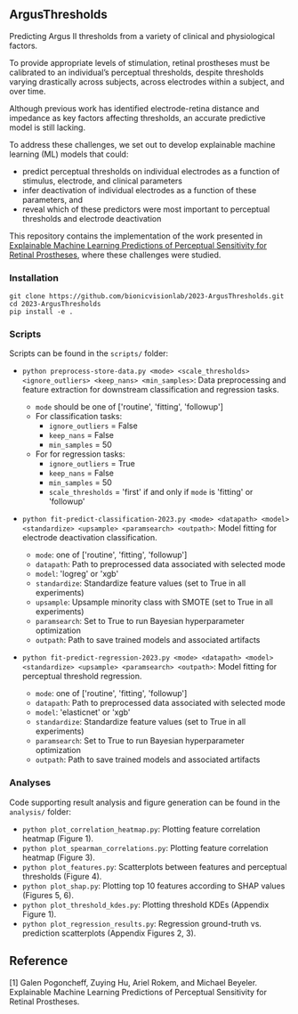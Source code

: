 ## ArgusThresholds

Predicting Argus II thresholds from a variety of clinical and physiological factors.

To provide appropriate levels of stimulation, retinal prostheses must be calibrated to an individual’s
perceptual thresholds, despite thresholds varying drastically across subjects, across electrodes within a subject, and over time. 

Although previous work has identified electrode-retina distance and impedance as key factors affecting thresholds, an accurate predictive model is still lacking.

To address these challenges, we set out to develop explainable machine learning (ML) models that could:
- predict perceptual thresholds on individual electrodes as a function of stimulus, electrode, and clinical parameters
- infer deactivation of individual electrodes as a function of these parameters, and
- reveal which of these predictors were most important to perceptual thresholds and electrode deactivation

This repository contains the implementation of the work presented in [Explainable Machine Learning Predictions of
Perceptual Sensitivity for Retinal Prostheses](https://github.com/bionicvisionlab/2023-ArgusThresholds), where these challenges were studied.

### Installation

```
git clone https://github.com/bionicvisionlab/2023-ArgusThresholds.git
cd 2023-ArgusThresholds
pip install -e .
```

### Scripts

Scripts can be found in the `scripts/` folder:

* `python preprocess-store-data.py <mode> <scale_thresholds> <ignore_outliers> <keep_nans> <min_samples>`: Data preprocessing and feature extraction for downstream classification and regression tasks.
   * `mode` should be one of ['routine', 'fitting', 'followup']
   * For classification tasks: 
      * `ignore_outliers` = False
      * `keep_nans` = False
      * `min_samples` = 50
   * For for regression tasks:
      * `ignore_outliers` = True
      * `keep_nans` = False
      * `min_samples` = 50
      * `scale_thresholds` = 'first' if and only if `mode` is 'fitting' or 'followup'
   
* `python fit-predict-classification-2023.py <mode> <datapath> <model> <standardize> <upsample> <paramsearch> <outpath>`: Model fitting for electrode deactivation classification.
   * `mode`: one of ['routine', 'fitting', 'followup']
   * `datapath`: Path to preprocessed data associated with selected mode
   * `model`: 'logreg' or 'xgb'
   * `standardize`: Standardize feature values (set to True in all experiments)
   * `upsample`: Upsample minority class with SMOTE (set to True in all experiments)
   * `paramsearch`: Set to True to run Bayesian hyperparameter optimization
   * `outpath`: Path to save trained models and associated artifacts
   
* `python fit-predict-regression-2023.py <mode> <datapath> <model> <standardize> <upsample> <paramsearch> <outpath>`: Model fitting for perceptual threshold regression.
   * `mode`: one of ['routine', 'fitting', 'followup']
   * `datapath`: Path to preprocessed data associated with selected mode
   * `model`: 'elasticnet' or 'xgb'
   * `standardize`: Standardize feature values (set to True in all experiments)
   * `paramsearch`: Set to True to run Bayesian hyperparameter optimization
   * `outpath`: Path to save trained models and associated artifacts

### Analyses

Code supporting result analysis and figure generation can be found in the `analysis/` folder:

* `python plot_correlation_heatmap.py`: Plotting feature correlation heatmap (Figure 1).
* `python plot_spearman_correlations.py`: Plotting feature correlation heatmap (Figure 3).
* `python plot_features.py`: Scatterplots between features and perceptual thresholds  (Figure 4).
* `python plot_shap.py`: Plotting top 10 features according to SHAP values (Figures 5, 6).
* `python plot_threshold_kdes.py`: Plotting threshold KDEs (Appendix Figure 1).
* `python plot_regression_results.py`: Regression ground-truth vs. prediction scatterplots (Appendix Figures 2, 3).
  
  
## Reference
[1] Galen Pogoncheff, Zuying Hu, Ariel Rokem, and Michael Beyeler.  Explainable Machine Learning Predictions of Perceptual Sensitivity for Retinal Prostheses.
